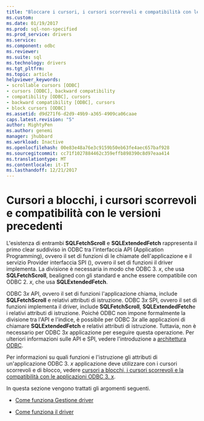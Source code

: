 ```yaml
---
title: "Bloccare i cursori, i cursori scorrevoli e compatibilità con le versioni precedenti | Documenti Microsoft"
ms.custom: 
ms.date: 01/19/2017
ms.prod: sql-non-specified
ms.prod_service: drivers
ms.service: 
ms.component: odbc
ms.reviewer: 
ms.suite: sql
ms.technology: drivers
ms.tgt_pltfrm: 
ms.topic: article
helpviewer_keywords:
- scrollable cursors [ODBC]
- cursors [ODBC], backward compatibility
- compatibility [ODBC], cursors
- backward compatibility [ODBC], cursors
- block cursors [ODBC]
ms.assetid: d9d271f6-d2d9-49b9-a365-4909ca06caae
caps.latest.revision: "5"
author: MightyPen
ms.author: genemi
manager: jhubbard
ms.workload: Inactive
ms.openlocfilehash: 00e83e48a76e3c9159b50eb63fe4aec657baf928
ms.sourcegitcommit: cc71f1027884462c359effb898390c8d97eaa414
ms.translationtype: MT
ms.contentlocale: it-IT
ms.lasthandoff: 12/21/2017
---
```

# <a name="block-cursors-scrollable-cursors-and-backward-compatibility"></a>Cursori a blocchi, i cursori scorrevoli e compatibilità con le versioni precedenti
L'esistenza di entrambi **SQLFetchScroll** e **SQLExtendedFetch** rappresenta il primo clear suddiviso in ODBC tra l'interfaccia API (Application Programming), ovvero il set di funzioni di le chiamate dell'applicazione e il servizio Provider interfaccia SPI (), ovvero il set di funzioni il driver implementa. La divisione è necessaria in modo che ODBC 3. *x*, che usa **SQLFetchScroll**, bealigned con gli standard e anche essere compatibile con ODBC 2. *x*, che usa **SQLExtendedFetch**.  
  
 ODBC 3*x* API, ovvero il set di funzioni l'applicazione chiama, include **SQLFetchScroll** e relativi attributi di istruzione. ODBC 3*x* SPI, ovvero il set di funzioni implementa il driver, include **SQLFetchScroll**, **SQLExtendedFetch**e i relativi attributi di istruzione. Poiché ODBC non impone formalmente la divisione tra l'API e l'indice, è possibile per ODBC 3*x* alle applicazioni di chiamare **SQLExtendedFetch** e relativi attributi di istruzione. Tuttavia, non è necessario per ODBC 3*x* applicazione per eseguire questa operazione. Per ulteriori informazioni sulle API e SPI, vedere l'introduzione a [architettura ODBC](../../../odbc/reference/odbc-architecture.md).  
  
 Per informazioni su quali funzioni e l'istruzione gli attributi di un'applicazione ODBC 3. *x* applicazione deve utilizzare con i cursori scorrevoli e di blocco, vedere [cursori a blocchi, i cursori scorrevoli e la compatibilità con le applicazioni ODBC 3. x](../../../odbc/reference/develop-app/block-cursors-scrollable-backward-compatibility-odbc-3-x-applications.md).  
  
 In questa sezione vengono trattati gli argomenti seguenti.  
  
-   [Come funziona Gestione driver](../../../odbc/reference/appendixes/what-the-driver-manager-does.md)  
  
-   [Come funziona il driver](../../../odbc/reference/appendixes/what-the-driver-does.md)
